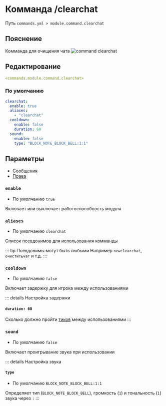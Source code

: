 # Комманда /clearchat
Путь `commands.yml > module.command.clearchat`

## Пояснение
Комманда для очищения чата
![command clearchat](/commandclearchat.png)

## Редактирование
```yaml
<commands.module.command.clearchat>
```

### По умолчанию
```yaml
clearchat:
  enable: true
  aliases:
    - "clearchat"
  cooldown:
    enable: false
    duration: 60
  sound:
    enable: false
    type: "BLOCK_NOTE_BLOCK_BELL:1:1"
```

## Параметры

- [Сообщения](/en/messages/ru_ru/module/command/clearchat/)
- [Права](/en/permissions/module/command/clearchat/)

### `enable`
- По умолчанию `true`

Включает или выключает работоспособность модуля

### `aliases`
- По умолчанию `clearchat`

Список псевдонимов для использования комманды

::: tip Псевдонимы могут быть любыми
Например `newclearchat`, `очиститьчат` и т.д.
:::

### `cooldown`
- По умолчанию `false`

Включает задержку для игрока между использованиями

::: details Настройка задержки
#### `duration: 60`

Сколько должно пройти [тиков](https://ru.minecraft.wiki/w/%D0%A2%D0%B0%D0%BA%D1%82) между использованиями
:::

### `sound`
- По умолчанию `false`

Включает проигрывание звука при использовании

::: details Настройка звука
#### `type`
- По умолчанию `BLOCK_NOTE_BLOCK_BELL:1:1`

Определяет тип (`BLOCK_NOTE_BLOCK_BELL`), громкость (`1`) и тональность (`1`) звука через `:`
:::